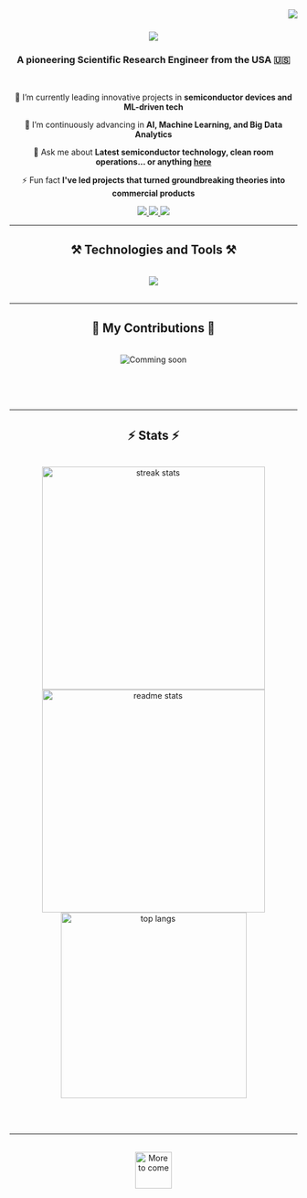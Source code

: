 <img align="right" src="https://visitor-badge.laobi.icu/badge?page_id=yourGitHub.yourGitHub" />

<h1 align="center">
    <img src="https://readme-typing-svg.herokuapp.com/?font=Righteous&size=35&center=true&vCenter=true&width=500&height=70&duration=4000&lines=Hi+There!+👋;+I'm+Ander!;" />
</h1>

<h3 align="center">A pioneering Scientific Research Engineer from the USA 🇺🇸</h3>

<br/>

<div align="center">
 
 🔭 I’m currently leading innovative projects in **semiconductor devices and ML-driven tech**

 🌱 I’m continuously advancing in **AI, Machine Learning, and Big Data Analytics**

💬 Ask me about **Latest semiconductor technology, clean room operations... or anything [here](https://github.com/yourGitHub/yourGitHub/issues)**

⚡ Fun fact **I've led projects that turned groundbreaking theories into commercial products**

 </div>
 
<div align="center"> 
  <a href="linnps@gmail.com">
    <img src="https://img.shields.io/badge/Gmail-333333?style=for-the-badge&logo=gmail&logoColor=red" />
  </a>
  <a href="https://www.linkedin.com/in/li-kai-lin/" target="_blank">
    <img src="https://img.shields.io/badge/LinkedIn-0077B5?style=for-the-badge&logo=linkedin&logoColor=white" target="_blank" />
  </a>
  <a href="https://linnps.github.io/cv/index.html" target="_blank">
     <img src="https://img.shields.io/badge/Portfolio-FF5722?style=for-the-badge&logo=todoist&logoColor=white" target="_blank" />
  </a>
</div>

 <hr/>
 
<h2 align="center">⚒️ Technologies and Tools ⚒️</h2>
<br/>
<div align="center">
    <img src="https://skillicons.dev/icons?i=python,java,javascript,nodejs,react,mysql,mongodb,aws,docker,git,tensorflow,matlab" /><br>
</div>

<br/>
<hr/>

<div align="center">
  <h2>🔬 My Contributions 🔬</h2>
  <br>
  <img alt="Comming soon" src="https://raw.githubusercontent.com/linnps/linnps/output/github-contribution-grid-snake.svg" />
  
  <br/><br/><br/>
</div>

<hr/>

<h2 align="center">⚡ Stats ⚡</h2>
<br>
<div align=center>
  <img width=390 src="https://github-readme-streak-stats-yourGitHub.vercel.app/?user=yourGitHub&count_private=true&theme=react&border_radius=10" alt="streak stats"/>
  <img width=390 src="https://github-readme-stats-yourGitHub.vercel.app/api?username=yourGitHub&count_private=true&show_icons=true&theme=react&rank_icon=github&border_radius=10" alt="readme stats" />
  <br/>
  <img width=325 align="center" src="https://github-readme-stats-yourGitHub.vercel.app/api/top-langs/?username=yourGitHub&langs_count=8&layout=compact&theme=react&border_radius=10&size_weight=0.5&count_weight=0.5&exclude_repo=github-readme-stats" alt="top langs" />
</div>

<br/><br/>

<hr/>

<br/>

<div align="center">
<a href='https://ko-fi.com/yourKoFiID' target='_blank'><img height='64' style='border:0px;height:64px;' src='' border='0' alt='More to come' /></a>
</div>

<br/>
